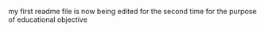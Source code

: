 my first readme file is now being edited for the second time for the purpose of educational objective
